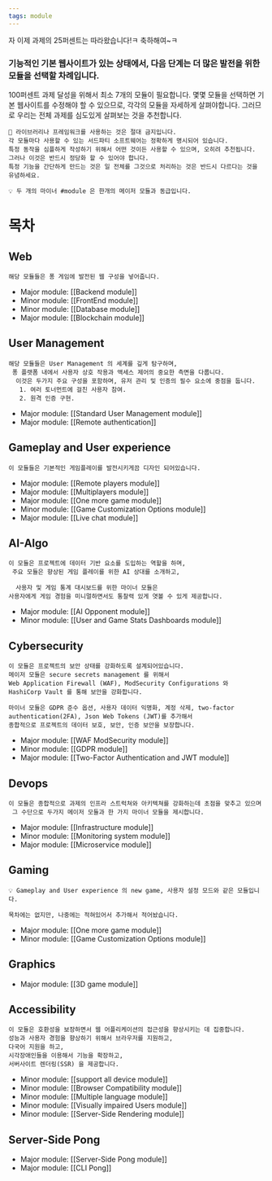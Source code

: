 ```yaml
---
tags: module
---
```

자 이제 과제의 25퍼센트는 따라왔습니다!ㅋ 축하해여~ㅋ
### 기능적인 기본 웹사이트가 있는 상태에서, 다음 단계는 더 많은 발전을 위한 모듈을 선택할 차례입니다.
100퍼센트 과제 달성을 위해서 최소 7개의 모듈이 필요합니다. 몇몇 모듈을 선택하면 기본 웹사이트를 수정해야 할 수 있으므로, 각각의 모듈을 자세하게 살펴야합니다. 그러므로 우리는 전체 과제를 심도있게 살펴보는 것을 추천합니다.

```
🚨 라이브러리나 프레임워크를 사용하는 것은 절대 금지입니다.
각 모듈마다 사용할 수 있는 서드파티 소프트웨어는 정확하게 명시되어 있습니다.
특정 동작을 심플하게 작성하기 위해서 어떤 것이든 사용할 수 있으며, 오히려 추천됩니다.
그러나 이것은 반드시 정당화 할 수 있어야 합니다.
특정 기능을 간단하게 만드는 것은 일 전체를 그것으로 처리하는 것은 반드시 다르다는 것을 유념하세요.
```

```
💡 두 개의 마이너 #module 은 한개의 메이저 모듈과 동급입니다.
```

# 목차

## Web
	해당 모듈들은 퐁 게임에 발전된 웹 구성을 넣어줍니다.

- Major module: [[Backend module]]
- Minor module: [[FrontEnd module]]
- Minor module: [[Database module]]
- Major module: [[Blockchain module]]

## User Management
	해당 모듈들은 User Management 의 세계를 깊게 탐구하며,
	 퐁 플랫폼 내에서 사용자 상호 작용과 액세스 제어의 중요한 측면을 다룹니다.
	  이것은 두가지 주요 구성을 포함하며, 유저 관리 및 인증의 필수 요소에 중점을 둡니다.
	   1. 여러 토너먼트에 걸친 사용자 참여.
	   2. 원격 인증 구현.

- Major module: [[Standard User Management module]]
- Major module: [[Remote authentication]]

## Gameplay and User experience
	이 모듈들은 기본적인 게임플레이를 발전시키게끔 디자인 되어있습니다. 

- Major module: [[Remote players module]]
- Major module: [[Multiplayers module]]
- Major module: [[One more game module]]
- Minor module: [[Game Customization Options module]]
- Major module: [[Live chat module]]

## AI-Algo
	이 모듈은 프로젝트에 데이터 기반 요소를 도입하는 역할을 하며,
	 주요 모듈은 향상된 게임 플레이를 위한 AI 상대를 소개하고,
	 
	  사용자 및 게임 통계 대시보드를 위한 마이너 모듈은
	사용자에게 게임 경험을 미니멀하면서도 통찰력 있게 엿볼 수 있게 제공합니다. 

- Major module: [[AI Opponent module]]
- Minor module: [[User and Game Stats Dashboards module]]

## Cybersecurity
	이 모듈은 프로젝트의 보안 상태를 강화하도록 설계되어있습니다.
	메이저 모듈은 secure secrets management 를 위해서
	Web Application Firewall (WAF), ModSecurity Configurations 와 HashiCorp Vault 를 통해 보안을 강화합니다.
	
	마이너 모듈은 GDPR 준수 옵션, 사용자 데이터 익명화, 계정 삭제, two-factor authentication(2FA), Json Web Tokens (JWT)를 추가해서
	종합적으로 프로젝트의 데이터 보호, 보안, 인증 보안을 보장합니다.

- Major module: [[WAF  ModSecurity module]]
- Minor module: [[GDPR module]]
- Major module: [[Two-Factor Authentication and JWT module]]

## Devops
	이 모듈은 종합적으로 과제의 인프라 스트럭쳐와 아키텍쳐를 강화하는데 초점을 맞추고 있으며
	 그 수단으로 두가지 메이저 모듈과 한 가지 마이너 모듈을 제시합니다.

- Major module: [[Infrastructure module]]
- Minor module: [[Monitoring system module]]
- Major module: [[Microservice module]]

## Gaming
	💡 Gameplay and User experience 의 new game, 사용자 설정 모드와 같은 모듈입니다.
	
	목차에는 없지만, 나중에는 적혀있어서 추가해서 적어놨습니다.
	
- Major module: [[One more game module]]
- Minor module: [[Game Customization Options module]]

## Graphics
- Major module: [[3D game module]]

## Accessibility
	이 모듈은 호환성을 보장하면서 웹 어플리케이션의 접근성을 향상시키는 데 집중합니다.
	성능과 사용자 경험을 향상하기 위해서 브라우저를 지원하고,
	다국어 지원을 하고,
	시각장애인들을 이용해서 기능을 확장하고,
	서버사이트 렌더링(SSR) 을 제공합니다. 
	
- Minor module: [[support all device module]]
- Minor module: [[Browser Compatibility module]]
- Minor module: [[Multiple language module]]
- Minor module: [[Visually impaired Users module]]
- Minor module: [[Server-Side Rendering module]]

## Server-Side Pong

- Major module: [[Server-Side Pong module]]
- Major module: [[CLI Pong]]